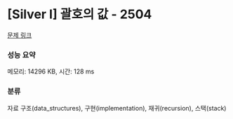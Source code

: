 # [Silver I] 괄호의 값 - 2504 

[문제 링크](https://www.acmicpc.net/problem/2504) 

### 성능 요약

메모리: 14296 KB, 시간: 128 ms

### 분류

자료 구조(data_structures), 구현(implementation), 재귀(recursion), 스택(stack)

